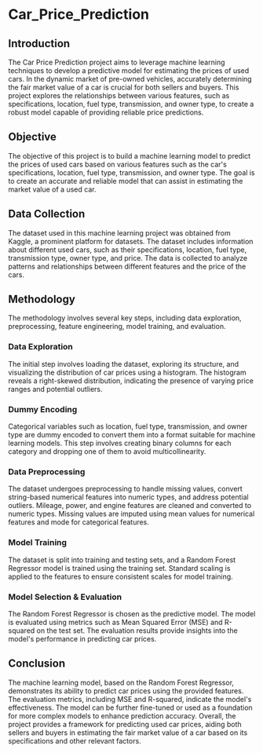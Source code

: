 # Car_Price_Prediction

## Introduction
The Car Price Prediction project aims to leverage machine learning techniques to develop a predictive model for estimating the prices of used cars. In the dynamic market of pre-owned vehicles, accurately determining the fair market value of a car is crucial for both sellers and buyers. This project explores the relationships between various features, such as specifications, location, fuel type, transmission, and owner type, to create a robust model capable of providing reliable price predictions.

## Objective
The objective of this project is to build a machine learning model to predict the prices of used cars based on various features such as the car's specifications, location, fuel type, transmission, and owner type. The goal is to create an accurate and reliable model that can assist in estimating the market value of a used car.

## Data Collection
The dataset used in this machine learning project was obtained from Kaggle, a prominent platform for datasets.  The dataset includes information about different used cars, such as their specifications, location, fuel type, transmission type, owner type, and price. The data is collected to analyze patterns and relationships between different features and the price of the cars.

## Methodology
The methodology involves several key steps, including data exploration, preprocessing, feature engineering, model training, and evaluation.

### Data Exploration
The initial step involves loading the dataset, exploring its structure, and visualizing the distribution of car prices using a histogram. The histogram reveals a right-skewed distribution, indicating the presence of varying price ranges and potential outliers.

### Dummy Encoding
Categorical variables such as location, fuel type, transmission, and owner type are dummy encoded to convert them into a format suitable for machine learning models. This step involves creating binary columns for each category and dropping one of them to avoid multicollinearity.

### Data Preprocessing
The dataset undergoes preprocessing to handle missing values, convert string-based numerical features into numeric types, and address potential outliers. Mileage, power, and engine features are cleaned and converted to numeric types. Missing values are imputed using mean values for numerical features and mode for categorical features.

### Model Training
The dataset is split into training and testing sets, and a Random Forest Regressor model is trained using the training set. Standard scaling is applied to the features to ensure consistent scales for model training.

### Model Selection & Evaluation
The Random Forest Regressor is chosen as the predictive model. The model is evaluated using metrics such as Mean Squared Error (MSE) and R-squared on the test set. The evaluation results provide insights into the model's performance in predicting car prices.

## Conclusion
The machine learning model, based on the Random Forest Regressor, demonstrates its ability to predict car prices using the provided features. The evaluation metrics, including MSE and R-squared, indicate the model's effectiveness. The model can be further fine-tuned or used as a foundation for more complex models to enhance prediction accuracy. Overall, the project provides a framework for predicting used car prices, aiding both sellers and buyers in estimating the fair market value of a car based on its specifications and other relevant factors.
